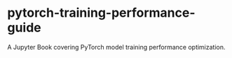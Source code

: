 # pytorch-training-performance-guide

A Jupyter Book covering PyTorch model training performance optimization.

<!-- ![Screenshot of the book homepage](./screenshot.png) -->
